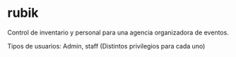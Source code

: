 # rubik
Control de inventario y personal para una agencia organizadora de eventos.

Tipos de usuarios: Admin, staff (Distintos privilegios para cada uno)
